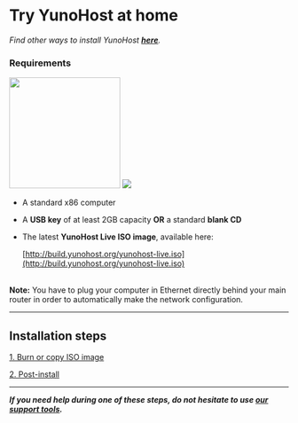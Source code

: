 # Try YunoHost at home

*Find other ways to install YunoHost **[here](/install)**.*

### Requirements

<img src="https://yunohost.org/images/laptop.png" width=200>
<img src="https://yunohost.org/images/usb_key.png">

* A standard x86 computer
* A **USB key** of at least 2GB capacity **OR** a standard **blank CD**
* The latest **YunoHost Live ISO image**, available here:

    [http://build.yunohost.org/yunohost-live.iso](http://build.yunohost.org/yunohost-live.iso)

<br>
<div class="alert alert-warning" markdown="1">
<strong>Note:</strong> You have to plug your computer in Ethernet directly behind your main router in order to automatically make the network configuration.
</div>

---


## Installation steps

<a class="btn btn-lg btn-default" href="/burn_or_copy_iso">1. Burn or copy ISO image</a>

<a class="btn btn-lg btn-default" href="/postinstall">2. Post-install</a>



---

***If you need help during one of these steps, do not hesitate to use [our support tools](/support).***
